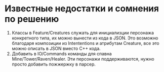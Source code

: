 # **Известные недостатки и сомнения по решению**
1. Классы в Feature/Creatures служать для инициализции персонажа конкретного типа, их можно вынести из кода в JSON.
   Это возможно благодаря композиции из Intententions и атрибутам Creature, все это можно описать в JSON вместо С++ кода.
2. Добавить в IO/Commands команды для спавна Mine/Tower/Raven/Healer. Эти персонажи поддерживаются, 
   нужно просто добавить пожжержку в парсер.